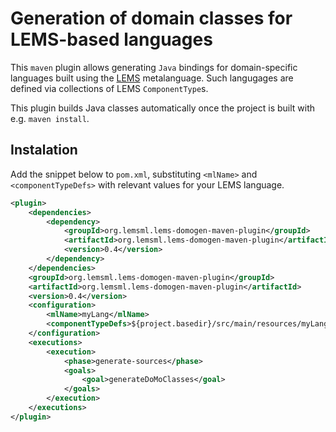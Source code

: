# Generation of domain classes for LEMS-based languages

This `maven` plugin allows generating `Java` bindings for domain-specific languages built using the [LEMS](https://github.com/LEMS/LEMS) metalanguage. Such langugages are defined via collections of LEMS `ComponentType`s.

This plugin builds Java classes automatically once the project is built with e.g. `maven install`.

## Instalation

Add the snippet below to `pom.xml`, substituting `<mlName>` and `<componentTypeDefs>` with relevant values for your LEMS language.

```xml
<plugin>
	<dependencies>
		<dependency>
			<groupId>org.lemsml.lems-domogen-maven-plugin</groupId>
			<artifactId>org.lemsml.lems-domogen-maven-plugin</artifactId>
			<version>0.4</version>
		</dependency>
	</dependencies>
	<groupId>org.lemsml.lems-domogen-maven-plugin</groupId>
	<artifactId>org.lemsml.lems-domogen-maven-plugin</artifactId>
	<version>0.4</version>
	<configuration>
		<mlName>myLang</mlName>
		<componentTypeDefs>${project.basedir}/src/main/resources/myLang/MyLangLemsCompTypes.xml</componentTypeDefs>
	</configuration>
	<executions>
		<execution>
			<phase>generate-sources</phase>
			<goals>
				<goal>generateDoMoClasses</goal>
			</goals>
		</execution>
	</executions>
</plugin>
```
